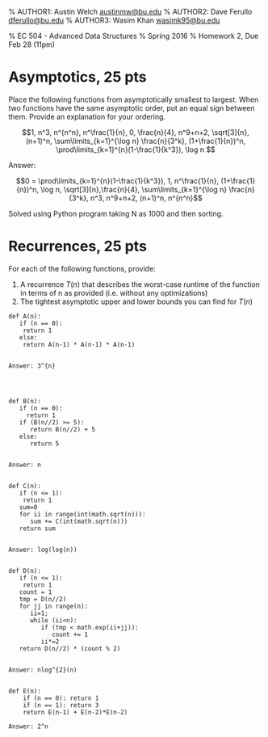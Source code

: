 % AUTHOR1: Austin Welch austinmw@bu.edu
% AUTHOR2: Dave Ferullo dferullo@bu.edu
% AUTHOR3: Wasim Khan wasimk95@bu.edu


% EC 504 - Advanced Data Structures
% Spring 2016
% Homework 2, Due Feb 28 (11pm)



Asymptotics, 25 pts
===================

Place the following functions from asymptotically smallest to largest. When two functions have the same asymptotic order, put an equal sign between them. Provide an explanation for your ordering.

$$1, n^3, n^{n^n}, n^\frac{1}{n}, 0, \frac{n}{4}, n^9+n+2, \sqrt[3]{n},
(n+1)^n, \sum\limits_{k=1}^{\log n} \frac{n}{3^k}, (1+\frac{1}{n})^n,
\prod\limits_{k=1}^{n}(1-\frac{1}{k^3}), \log n $$



Answer:

$$0 = \prod\limits_{k=1}^{n}(1-\frac{1}{k^3}), 1, n^\frac{1}{n}, (1+\frac{1}{n})^n, 
\log n, \sqrt[3]{n},\frac{n}{4}, \sum\limits_{k=1}^{\log n} \frac{n}{3^k}, n^3,
n^9+n+2, (n+1)^n, n^{n^n}$$


Solved using Python program taking N as 1000 and then sorting.


Recurrences, 25 pts
===================

For each of the following functions, provide:

1. A recurrence $T(n)$ that describes the worst-case runtime of the function 
in terms of n as provided (i.e. without any optimizations)
2. The tightest asymptotic upper and lower bounds you can find for $T(n)$

```
def A(n): 
   if (n == 0):
    return 1
   else: 
    return A(n-1) * A(n-1) * A(n-1)


Answer: 3^{n}




def B(n):
   if (n == 0):
     return 1
   if (B(n//2) >= 5):
      return B(n//2) + 5
   else: 
      return 5


Answer: n


def C(n):
   if (n <= 1):
    return 1
   sum=0
   for ii in range(int(math.sqrt(n))):
      sum += C(int(math.sqrt(n)))
   return sum


Answer: log(log(n))


def D(n):
   if (n <= 1):
    return 1
   count = 1
   tmp = D(n//2)
   for jj in range(n):
      ii=1;
      while (ii<n):
         if (tmp < math.exp(ii+jj)):
            count += 1
         ii*=2
   return D(n//2) * (count % 2)
   
   
Answer: nlog^{2}(n)   


def E(n):
    if (n == 0): return 1
    if (n == 1): return 3
    return E(n-1) + E(n-2)*E(n-2)
       
Answer: 2^n
      

